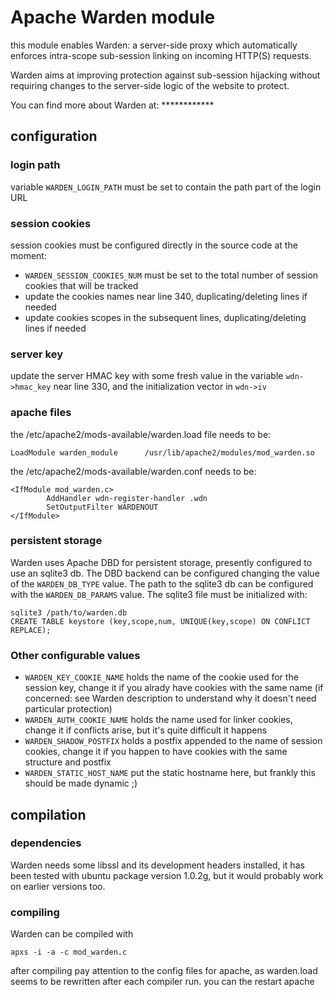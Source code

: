 # Apache Warden module

this module enables Warden: a server-side proxy which automatically enforces intra-scope sub-session linking on incoming HTTP(S) requests.

Warden aims at improving protection against sub-session hijacking without requiring changes to the server-side logic of the website to protect.

You can find more about Warden at: ************

## configuration

### login path

variable `WARDEN_LOGIN_PATH` must be set to contain the path part of the login URL

### session cookies

session cookies must be configured directly in the source code at the moment:

* `WARDEN_SESSION_COOKIES_NUM` must be set to the total number of session cookies that will be tracked 
* update the cookies names near line 340, duplicating/deleting lines if needed 
* update cookies scopes in the subsequent lines, duplicating/deleting lines if needed

### server key

update the server HMAC key with some fresh value in the variable `wdn->hmac_key` near line 330, and the initialization vector in `wdn->iv`

### apache files

the /etc/apache2/mods-available/warden.load file needs to be:
```
LoadModule warden_module      /usr/lib/apache2/modules/mod_warden.so
```

the /etc/apache2/mods-available/warden.conf needs to be:

```
<IfModule mod_warden.c>
        AddHandler wdn-register-handler .wdn
        SetOutputFilter WARDENOUT
</IfModule>
```

### persistent storage

Warden uses Apache DBD for persistent storage, presently configured to use an sqlite3 db.
The DBD backend can be configured changing the value of the `WARDEN_DB_TYPE` value.
The path to the sqlite3 db can be configured with the `WARDEN_DB_PARAMS` value.
The sqlite3 file must be initialized with:
```
sqlite3 /path/to/warden.db
CREATE TABLE keystore (key,scope,num, UNIQUE(key,scope) ON CONFLICT REPLACE);
```

### Other configurable values

* `WARDEN_KEY_COOKIE_NAME` holds the name of the cookie used for the session key, change it if you alrady have cookies with the same name (if concerned: see Warden description to understand why it doesn't need particular protection)
* `WARDEN_AUTH_COOKIE_NAME` holds the name used for linker cookies, change it if conflicts arise, but it's quite difficult it happens
* `WARDEN_SHADOW_POSTFIX` holds a postfix appended to the name of session cookies, change it if you happen to have cookies with the same structure and postfix
* `WARDEN_STATIC_HOST_NAME` put the static hostname here, but frankly this should be made dynamic ;)

## compilation

### dependencies

Warden needs some libssl and its development headers installed, it has been tested with ubuntu package version 1.0.2g, but it would probably work on earlier versions too.

### compiling

Warden can be compiled with
```
apxs -i -a -c mod_warden.c
```
after compiling pay attention to the config files for apache, as warden.load seems to be rewritten after each compiler run.
you can the restart apache